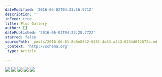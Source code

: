 ```yaml
---
dateModified: '2016-06-02T04:23:16.971Z'
description: ''
inFeed: true
title: Plus Gallery
author: []
datePublished: '2016-06-02T04:23:28.772Z'
starred: false
sourcePath: _posts/2016-06-01-8a8e8342-045f-4e83-a443-0234d6f2872a.md
_context: 'http://schema.org'
_type: Article

---
```

![](https://the-grid-user-content.s3-us-west-2.amazonaws.com/ed49ce40-b394-44e8-a29b-a9ce50e2e933.jpg)
![](https://the-grid-user-content.s3-us-west-2.amazonaws.com/0948be8c-901a-4f20-aee1-a6de9ea34e3b.jpg)
![](https://the-grid-user-content.s3-us-west-2.amazonaws.com/46c282ff-9922-449d-bb61-077c1688e553.jpg)
![](https://the-grid-user-content.s3-us-west-2.amazonaws.com/160f7258-9738-483f-a92c-3e76f3ef5fe6.jpg)
![](https://the-grid-user-content.s3-us-west-2.amazonaws.com/4cfa246f-f3b9-4939-8e20-84cc11bea00e.jpg)